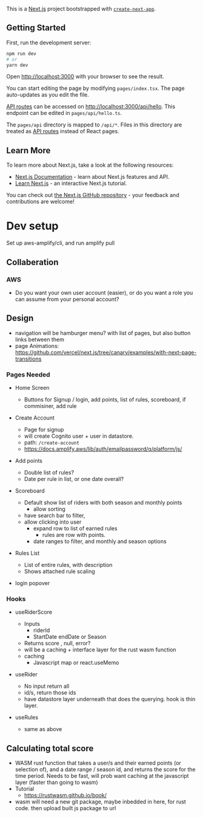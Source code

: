 This is a [Next.js](https://nextjs.org/) project bootstrapped with [`create-next-app`](https://github.com/vercel/next.js/tree/canary/packages/create-next-app).

## Getting Started

First, run the development server:

```bash
npm run dev
# or
yarn dev
```

Open [http://localhost:3000](http://localhost:3000) with your browser to see the result.

You can start editing the page by modifying `pages/index.tsx`. The page auto-updates as you edit the file.

[API routes](https://nextjs.org/docs/api-routes/introduction) can be accessed on [http://localhost:3000/api/hello](http://localhost:3000/api/hello). This endpoint can be edited in `pages/api/hello.ts`.

The `pages/api` directory is mapped to `/api/*`. Files in this directory are treated as [API routes](https://nextjs.org/docs/api-routes/introduction) instead of React pages.

## Learn More

To learn more about Next.js, take a look at the following resources:

- [Next.js Documentation](https://nextjs.org/docs) - learn about Next.js features and API.
- [Learn Next.js](https://nextjs.org/learn) - an interactive Next.js tutorial.

You can check out [the Next.js GitHub repository](https://github.com/vercel/next.js/) - your feedback and contributions are welcome!


# Dev setup
Set up aws-amplify/cli, and run amplify pull

## Collaberation
### AWS
* Do you want your own user account (easier), or do you want a role you can assume from your personal account?

## Design
* navigation will be hamburger menu? with list of pages, but also button links between them
* page Animations: https://github.com/vercel/next.js/tree/canary/examples/with-next-page-transitions

### Pages Needed
* Home Screen
    * Buttons for Signup / login, add points, list of rules, scoreboard, if commisiner, add rule
* Create Account
    * Page for signup
    * will create Cognito user + user in datastore.  
    * path: `/create-account`
    * https://docs.amplify.aws/lib/auth/emailpassword/q/platform/js/

* Add points
    * Double list of rules? 
    * Date per rule in list, or one date overall?
* Scoreboard
    * Default show list of riders with both season and monthly points
        * allow sorting
    * have search bar to filter,
    * allow clicking into user 
        * expand row to list of earned rules
            * rules are row with points.  
        * date ranges to filter, and monthly and season options
* Rules List
    * List of entire rules, with description
    * Shows attached rule scaling
* login popover

### Hooks
* useRiderScore
    * Inputs 
        * riderId
        * StartDate endDate or Season
    * Returns score , null, error?
    * will be a caching + interface layer for the rust wasm function
    * caching
        * Javascript map or react.useMemo

* useRider 
    * No input return all
    * id/s, return those ids
    * have datastore layer underneath that does the querying.  hook is thin layer.  
* useRules
    * same as above
## Calculating total score
* WASM rust function that takes a user/s and their earned points (or selection of), and a date range / season id, and returns the score for the time period.  Needs to be fast, will prob want caching at the javascript layer (faster than going to wasm)
* Tutorial
    * https://rustwasm.github.io/book/
* wasm will need a new git package, maybe inbedded in here, for rust code.  then upload built js package to url 
